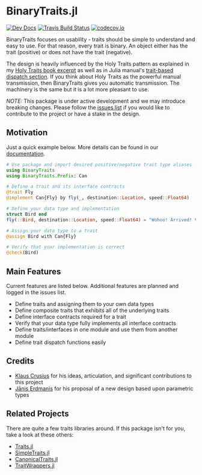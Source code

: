# BinaryTraits.jl

[![Dev Docs](https://img.shields.io/badge/docs-dev-blue.svg)](https://tk3369.github.io/BinaryTraits.jl/dev)
[![Travis Build Status](https://travis-ci.org/tk3369/BinaryTraits.jl.svg?branch=master)](https://travis-ci.org/tk3369/BinaryTraits.jl)
[![codecov.io](http://codecov.io/github/tk3369/BinaryTraits.jl/coverage.svg?branch=master)](http://codecov.io/github/tk3369/BinaryTraits.jl?branch=master)

BinaryTraits focuses on usability - traits should be simple to understand and easy to use.
For that reason, every trait is binary.  An object either has the trait (positive) or does not
have the trait (negative).

The design is heavily influenced by the Holy Traits pattern as explained in my
[Holy Traits book excerpt](https://ahsmart.com/pub/holy-traits-design-patterns-and-best-practice-book.html)
as well as in Julia manual's
[trait-based dispatch section](https://docs.julialang.org/en/v1/manual/methods/#Trait-based-dispatch-1).
If you think about Holy Traits as the powerful manual transmission, then BinaryTraits
gives you automatic transmission.  The machinery is the same but it is a lot more pleasant
to use.

*NOTE:* This package is under active development and we may introduce breaking
changes.  Please follow the
[issues list](https://github.com/tk3369/BinaryTraits.jl/issues)
if you would like to contribute to the project or have a stake in
the design.

## Motivation

Just a quick example below.  More details can be found
in our [documentation](https://tk3369.github.io/BinaryTraits.jl/dev).

```julia
# Use package and import desired positive/negative trait type aliases
using BinaryTraits
using BinaryTraits.Prefix: Can

# Define a trait and its interface contracts
@trait Fly
@implement Can{Fly} by fly(_, destination::Location, speed::Float64)

# Define your data type and implementation
struct Bird end
fly(::Bird, destination::Location, speed::Float64) = "Wohoo! Arrived! 🐦"

# Assign your data type to a trait
@assign Bird with Can{Fly}

# Verify that your implementation is correct
@check(Bird)
```

## Main Features

Current features are listed below. Additional features are planned and
logged in the issues list.

* Define traits and assigning them to your own data types
* Define composite traits that exhibits all of the underlying traits
* Define interface contracts required for a trait
* Verify that your data type fully implements all interface contracts
* Define traits/interfaces in one module and use them from another module
* Define trait dispatch functions easily

## Credits

* [Klaus Crusius](https://github.com/KlausC) for his ideas, articulation, and significant contributions to this project
* [Jānis Erdmanis](https://github.com/akels) for his proposal of a new design based upon parametric types

## Related Projects

There are quite a few traits libraries around.  If this package isn't for
you, take a look at these others:

* [Traits.jl](https://github.com/schlichtanders/Traits.jl)
* [SimpleTraits.jl](https://github.com/mauro3/SimpleTraits.jl)
* [CanonicalTraits.jl](https://github.com/thautwarm/CanonicalTraits.jl)
* [TraitWrappers.jl](https://github.com/xiaodaigh/TraitWrappers.jl)

